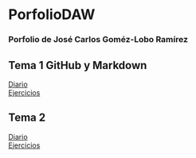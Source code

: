 # PorfolioDAW
### Porfolio de José Carlos Goméz-Lobo Ramírez


## Tema 1 GitHub y Markdown
[Diario](https://github.com/JosecarlosGlr/PorfolioDAW/blob/main/Ud%201%20%3A%20GitHub%20y%20MarkDown/diario_UD1.md)  
[Ejercicios](https://github.com/JosecarlosGlr/PorfolioDAW/blob/main/Ud%201%20%3A%20GitHub%20y%20MarkDown/enlaces_UD1.md)  

## Tema 2
[Diario](https://github.com/JosecarlosGlr/diario_UD2)  
[Ejercicios](https://github.com/JosecarlosGlr/enlaces_UD2)
